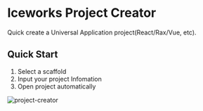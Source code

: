 # Iceworks Project Creator

Quick create a Universal Application project(React/Rax/Vue, etc).

## Quick Start

1. Select a scaffold
2. Input your project Infomation
3. Open project automatically

![project-creator](https://img.alicdn.com/tfs/TB1hCMnJuT2gK0jSZFvXXXnFXXa-1378-874.gif)
